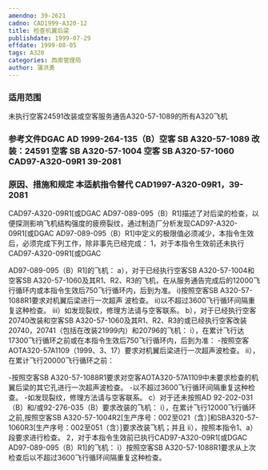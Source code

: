 ```yaml
---
amendno: 39-2621
cadno: CAD1999-A320-12
title: 检查机翼后梁
publishdate: 1999-07-29
effdate: 1999-08-05
tags: A320
categories: 西南管理局
author: 蒲洪勇
---
```


### 适用范围 
未执行空客24591改装或空客服务通告A320-57-1089的所有A320飞机

### 参考文件DGAC AD 1999-264-135（B）空客 SB A320-57-1089 改装：24591 空客 SB A320-57-1004 空客 SB A320-57-1060 CAD97-A320-09R1 39-2081

### 原因、措施和规定 本适航指令替代 CAD1997-A320-09R1，39-2081
CAD97-A320-09R1[或DGAC AD97-089-095（B）R1]描述了对后梁的检查，以便探测影响飞机结构强度的疲痨裂纹，通过制造厂分析发现CAD97-A320-09R1[或DGAC AD97-089-095（B）R1]中定义的极限值必须减少，本指令生效后，必须完成下列工作，除非事先已经完成： 
1，对于本指令生效前还未执行CAD97-A320-09R1[或DGAC 
  
AD97-089-095（B）R1]的飞机： 
a），对于已经执行空客SB A320-57-1004和空客SB A320-57-1060及其R1、R2、R3的飞机，在从服务通告完成后的12000飞行循环内或本指令生效后750飞行循环内，后到为准。 
i)按照空客SB A320-57-1088R1要求对机翼后梁进行一次超声
波检查。 ii)以不超过3600飞行循环间隔重复这种检查。 iii）如发现裂纹，修理方法请与空客联系。 
b），对于已经执行空客20740改装和空客SB A320-57-1060及其R1、R2、R3的或已经执行空客改装20740，20741（包括在改装21999内）和20796的飞机： 
i），在累计飞行达17300飞行循环之前或在本指令生效后750飞行循环内，后到为准： -按照空客AOTA320-57A1109（1999、3、17）要求对机翼后梁进行一次超声波检查。 ii），在累计飞行20000飞行循环之前： 

-按照空客SB A320-57-1088R1要求对空客AOTA320-57A1109中未要求检查的机翼后梁的其它孔进行一次超声波检查。 
-以不超过3600飞行循环间隔重复这种检查。 -如发现裂纹，修理方法请与空客联系。 
c）对于还未按照AD 92-202-031（B）和/或92-276-035（B）要求改装的飞机： 
i），在累计飞行12000飞行循环之前,按照空客SB A320-57-1004R2[生产序号：002至021（含）]和SBA320-57-1060R3[生产序号：002至051（含）]要求改装飞机；并且 
ii），按照本指令1、a）段要求进行检查。 2，对于本指令生效前已执行CAD97-A320-09R1[或DGAC AD97-089-095（B）R1]的飞机： 
i）按照空客SB 
A320-57-1088R1要求从上次检查后以不超过3600飞行循环间隔重复这种检查。 

